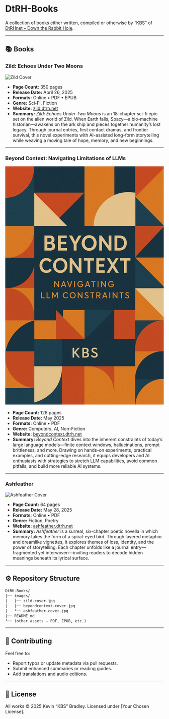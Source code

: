 # DtRH-Books

A collection of books either written, compiled or otherwise by “KBS” of [DtRHnet – Down the Rabbit Hole](https://dtrh.net).

---

## 📚 Books

### Zild: Echoes Under Two Moons

![Zild Cover](Images/zild-cover.jpg)

* **Page Count:** 350 pages
* **Release Date:** April 26, 2025
* **Formats:** Online • PDF • EPUB
* **Genre:** Sci-Fi, Fiction
* **Website:** [zild.dtrh.net](https://zild.dtrh.net)
* **Summary:**
  *Zild: Echoes Under Two Moons* is an 18-chapter sci-fi epic set on the alien world of Zild. When Earth falls, Spacy—a bio-machine historian—awakens on the ark ship and pieces together humanity’s lost legacy. Through journal entries, first contact dramas, and frontier survival, this novel experiments with AI-assisted long-form storytelling while weaving a moving tale of hope, memory, and new beginnings.

---

### Beyond Context: Navigating Limitations of LLMs

![Beyond Context Cover](Images/bc-cover.jpg)

* **Page Count:** 128 pages
* **Release Date:** May 2025
* **Formats:** Online • PDF
* **Genre:** Computers, AI, Non-Fiction
* **Website:** [beyondcontext.dtrh.net](https://beyondcontext.dtrh.net)
* **Summary:**
  *Beyond Context* dives into the inherent constraints of today’s large language models—finite context windows, hallucinations, prompt brittleness, and more. Drawing on hands-on experiments, practical examples, and cutting-edge research, it equips developers and AI enthusiasts with strategies to stretch LLM capabilities, avoid common pitfalls, and build more reliable AI systems.

---

### Ashfeather

![Ashfeather Cover](Images/af-cover.jpg)

* **Page Count:** 64 pages
* **Release Date:** May 28, 2025
* **Formats:** Online • PDF
* **Genre:** Fiction, Poetry
* **Website:** [ashfeather.dtrh.net](https://ashfeather.dtrh.net)
* **Summary:**
  *Ashfeather* is a surreal, six-chapter poetic novella in which memory takes the form of a spiral-eyed bird. Through layered metaphor and dreamlike vignettes, it explores themes of loss, identity, and the power of storytelling. Each chapter unfolds like a journal entry—fragmented yet interwoven—inviting readers to decode hidden meanings beneath its lyrical surface.

---

## ⚙️ Repository Structure

```
DtRH-Books/
├── images/
│   ├── zild-cover.jpg
│   ├── beyondcontext-cover.jpg
│   └── ashfeather-cover.jpg
├── README.md
└── (other assets — PDF, EPUB, etc.)
```

---

## 📖 Contributing

Feel free to:

* Report typos or update metadata via pull requests.
* Submit enhanced summaries or reading guides.
* Add translations and audio editions.

---

## 📝 License

All works © 2025 Kevin “KBS” Bradley. Licensed under \[Your Chosen License].
